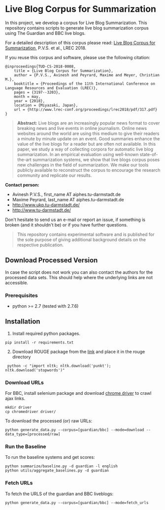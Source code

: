 # Live Blog Corpus for Summarization

In this project, we develop a corpus for Live Blog Summarization. This repository contains scripts to generate live blog summarization corpus using
The Guardian and BBC live blogs.

For a detailed description of this corpus please read:
[Live Blog Corpus for Summarization](https://tinyurl.com/yahqyhpn), P.V.S. et al., LREC 2018.

If you reuse this corpus and software, please use the following citation:

```
@inproceedings{TUD-CS-2018-0008,
	title = {Live Blog Corpus for Summarization},
	author = {P.V.S., Avinesh and Peyrard, Maxime and Meyer, Christian M.},
	booktitle = {Proceedings of the 11th International Conference on Language Resources and Evaluation (LREC)},
	pages = {3197--3203},
	month = may,
	year = {2018},
	location = {Miyazaki, Japan},
	url = {http://www.lrec-conf.org/proceedings/lrec2018/pdf/317.pdf}
}
```
> **Abstract:** Live blogs are an increasingly popular news format to cover breaking news and live events in online journalism. 
Online news websites around the world are using this medium to give their readers a minute by minute update on an event.
Good summaries enhance the value of the live blogs for a reader but are often not available.
In this paper, we study a way of collecting corpora for automatic live blog summarization.
In an empirical evaluation using well-known state-of-the-art summarization systems, we show that live blogs corpus poses new challenges in the field of summarization.
We make our tools publicly available to reconstruct the corpus to encourage the research community and replicate our results. 

**Contact person:**
* Avinesh P.V.S., first_name AT aiphes.tu-darmstadt.de
* Maxime Peyrard, last_name AT aiphes.tu-darmstadt.de     
* http://www.ukp.tu-darmstadt.de/
* http://www.tu-darmstadt.de/

Don't hesitate to send us an e-mail or report an issue, if something is broken (and it shouldn't be) or if you have further questions.

> This repository contains experimental software and is published for the sole purpose of giving additional background details on the respective publication. 

## Download Processed Version

In case the script does not work you can also contact the authors for the processed data sets. This should help where the underlying links are not accessible.

### Prerequisites

* python >= 2.7 (tested with 2.7.6)

Installation
------------

1. Install required python packages.

```
pip install -r requirements.txt
```

2. Download ROUGE package from the [link](https://www.isi.edu/licensed-sw/see/rouge/) and place it in the rouge directory 

```
 python -c "import nltk; nltk.download('punkt'); nltk.download('stopwords')"
```

### Download URLs

For BBC, install selenium package and download [chrome driver](https://sites.google.com/a/chromium.org/chromedriver/) to crawl ajax links.

```
mkdir driver
cp chromedriver driver/
```

To download the processed (or) raw URLs:

```
python generate_data.py --corpus=[guardian/bbc] --mode=download --data_type=[processed/raw]
```

### Run the Baseline

To run the baseline systems and get scores:

```
python summarize/baseline.py -d guardian -l english
python utils/aggregate_baselines.py -d guardian
```

### Fetch URLs

To fetch the URLS of the guardian and BBC liveblogs:

```
python generate_data.py --corpus=[guardian/bbc] --mode=fetch_urls 
```

